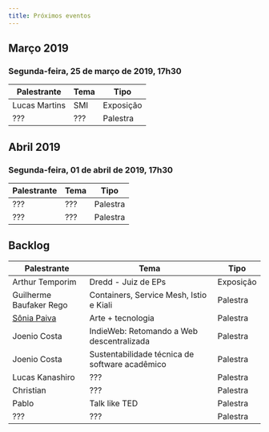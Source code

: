 ```yaml
---
title: Próximos eventos
---
```


## Março 2019

### Segunda-feira, 25 de março de 2019, 17h30

| Palestrante     | Tema                                            | Tipo     |
| --------------- | ----------------------------------------------- | -------- |
| Lucas Martins   | SMI                                             | Exposição|
| ???             | ???                                             | Palestra |

## Abril 2019

### Segunda-feira, 01 de abril de 2019, 17h30

| Palestrante     | Tema                                            | Tipo     |
| --------------- | ----------------------------------------------- | -------- |
| ???             | ???                                             | Palestra |
| ???             | ???                                             | Palestra |

## Backlog

| Palestrante     | Tema                                             | Tipo     |
| --------------- | ------------------------------------------------ | -------- |
| Arthur Temporim | Dredd - Juiz de EPs                              | Exposição|
| Guilherme Baufaker Rego | Containers, Service Mesh, Istio e Kiali  | Palestra |
| [Sônia Paiva](https://www.facebook.com/ltcunb) | Arte + tecnologia | Palestra |
| Joenio Costa    | IndieWeb: Retomando a Web descentralizada        | Palestra |
| Joenio Costa    | Sustentabilidade técnica de software acadêmico   | Palestra |
| Lucas Kanashiro | ???                                              | Palestra |
| Christian       | ???                                              | Palestra |
| Pablo           | Talk like TED                                    | Palestra |
| ???             | ???                                              | Palestra |
